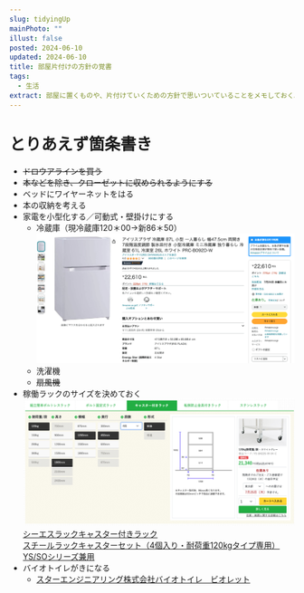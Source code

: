 ```yaml
---
slug: tidyingUp
mainPhoto: ""
illust: false
posted: 2024-06-10
updated: 2024-06-10
title: 部屋片付けの方針の覚書
tags:
  - 生活
extract: 部屋に置くものや、片付けていくための方針で思いついていることをメモしておく。お金がないからできない。
---
```

# とりあえず箇条書き

- ~~ドロウアラインを買う~~
- ~~本などを除き、クローゼットに収められるようにする~~
- ベッドにワイヤーネットをはる
- 本の収納を考える
- 家電を小型化する／可動式・壁掛けにする
  - 冷蔵庫（現冷蔵庫120＊00→新86＊50）  
    ![冷蔵庫候補](../../images/life/tidyingUp/01.png)
  - 洗濯機
  - ~~扇風機~~
- 稼働ラックのサイズを決めておく  
  ![稼働ラック候補](../../images/life/tidyingUp/02.png)  
    [シーエスラックキャスター付きラック](https://cs-rack.com/carry-rack#rack_search)  
    [スチールラックキャスターセット（4個入り・耐荷重120kgタイプ専用）YS/SOシリーズ兼用](https://cs-rack.com/products/detail/26102)
- バイオトイレがきになる
  - [スターエンジニアリング株式会社バイオトイレ　ビオレット](https://premium.ipros.jp/stareng/catalog/detail/276678/?hub=164+1074093)
